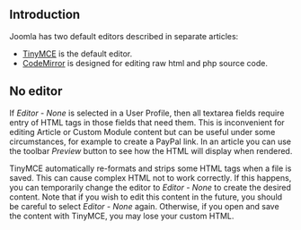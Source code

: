 <!-- Filename: Content_editors / Display title: Content Editors -->

## Introduction

Joomla has two default editors described in separate articles: 

- [TinyMCE](jdocmanual?article=user/editors/tinymce-plugin) is the default 
  editor.
- [CodeMirror](jdocmanual?article=user/editors/codemirror-plugin) is designed
  for editing raw html and php source code.

## No editor

If *Editor - None* is selected in a User Profile, then all textarea fields
require entry of HTML tags in those fields that need them. This is inconvenient 
for editing Article or Custom Module content but can be useful under some 
circumstances, for example to create a PayPal link. In an article you can use 
the toolbar *Preview* button to see how the HTML will display when rendered.

TinyMCE automatically re-formats and strips some HTML tags when a file is
saved. This can cause complex HTML not to work correctly. If this happens,
you can temporarily change the editor to *Editor - None* to create the
desired content. Note that if you wish to edit this content in the future,
you should be careful to select *Editor - None* again. Otherwise, if you open
and save the content with TinyMCE, you may lose your custom HTML.
